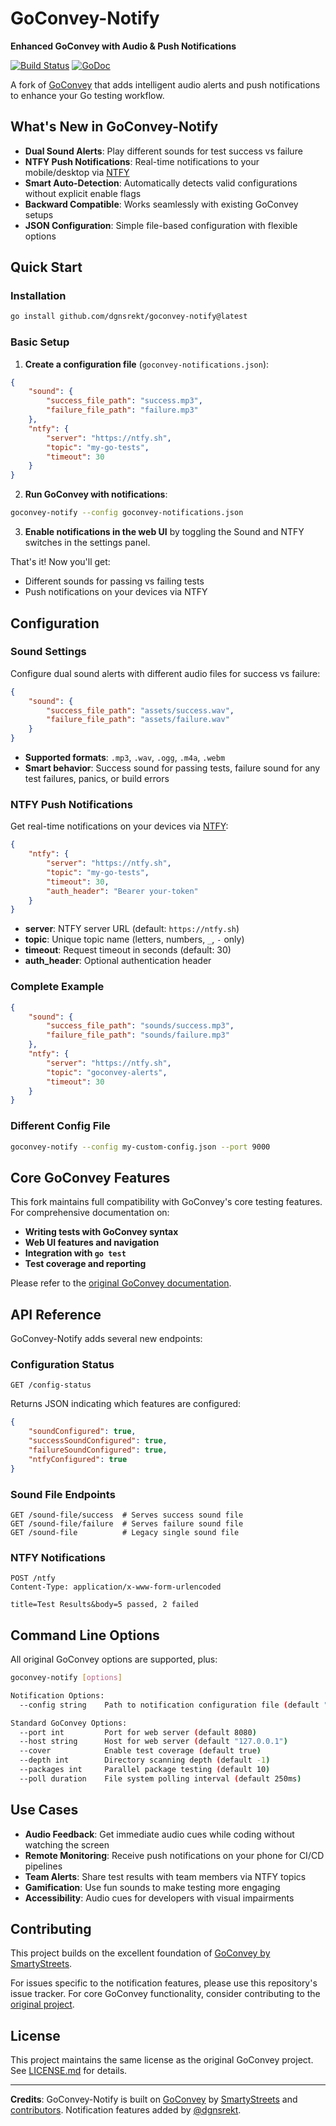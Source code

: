 # GoConvey-Notify

**Enhanced GoConvey with Audio & Push Notifications**

[![Build Status](https://app.travis-ci.com/smartystreets/goconvey.svg?branch=master)](https://app.travis-ci.com/smartystreets/goconvey)
[![GoDoc](https://godoc.org/github.com/smartystreets/goconvey?status.svg)](http://godoc.org/github.com/smartystreets/goconvey)

A fork of [GoConvey](https://github.com/smartystreets/goconvey) that adds intelligent audio alerts and push notifications to enhance your Go testing workflow.

## What's New in GoConvey-Notify

- **Dual Sound Alerts**: Play different sounds for test success vs failure
- **NTFY Push Notifications**: Real-time notifications to your mobile/desktop via [NTFY](https://ntfy.sh)
- **Smart Auto-Detection**: Automatically detects valid configurations without explicit enable flags
- **Backward Compatible**: Works seamlessly with existing GoConvey setups
- **JSON Configuration**: Simple file-based configuration with flexible options

## Quick Start

### Installation

```bash
go install github.com/dgnsrekt/goconvey-notify@latest
```

### Basic Setup

1. **Create a configuration file** (`goconvey-notifications.json`):

```json
{
    "sound": {
        "success_file_path": "success.mp3",
        "failure_file_path": "failure.mp3"
    },
    "ntfy": {
        "server": "https://ntfy.sh",
        "topic": "my-go-tests",
        "timeout": 30
    }
}
```

2. **Run GoConvey with notifications**:

```bash
goconvey-notify --config goconvey-notifications.json
```

3. **Enable notifications in the web UI** by toggling the Sound and NTFY switches in the settings panel.

That's it! Now you'll get:
- Different sounds for passing vs failing tests
- Push notifications on your devices via NTFY

## Configuration

### Sound Settings
Configure dual sound alerts with different audio files for success vs failure:

```json
{
    "sound": {
        "success_file_path": "assets/success.wav",
        "failure_file_path": "assets/failure.wav"
    }
}
```

- **Supported formats**: `.mp3`, `.wav`, `.ogg`, `.m4a`, `.webm`
- **Smart behavior**: Success sound for passing tests, failure sound for any test failures, panics, or build errors

### NTFY Push Notifications
Get real-time notifications on your devices via [NTFY](https://ntfy.sh):

```json
{
    "ntfy": {
        "server": "https://ntfy.sh",
        "topic": "my-go-tests",
        "timeout": 30,
        "auth_header": "Bearer your-token"
    }
}
```

- **server**: NTFY server URL (default: `https://ntfy.sh`)
- **topic**: Unique topic name (letters, numbers, `_`, `-` only)
- **timeout**: Request timeout in seconds (default: 30)
- **auth_header**: Optional authentication header

### Complete Example

```json
{
    "sound": {
        "success_file_path": "sounds/success.mp3",
        "failure_file_path": "sounds/failure.mp3"
    },
    "ntfy": {
        "server": "https://ntfy.sh",
        "topic": "goconvey-alerts",
        "timeout": 30
    }
}
```

### Different Config File

```bash
goconvey-notify --config my-custom-config.json --port 9000
```

## Core GoConvey Features

This fork maintains full compatibility with GoConvey's core testing features. For comprehensive documentation on:

- **Writing tests with GoConvey syntax**
- **Web UI features and navigation**
- **Integration with `go test`**
- **Test coverage and reporting**

Please refer to the [original GoConvey documentation](https://github.com/smartystreets/goconvey/wiki).

## API Reference

GoConvey-Notify adds several new endpoints:

### Configuration Status
```
GET /config-status
```
Returns JSON indicating which features are configured:
```json
{
    "soundConfigured": true,
    "successSoundConfigured": true,
    "failureSoundConfigured": true,
    "ntfyConfigured": true
}
```

### Sound File Endpoints
```
GET /sound-file/success  # Serves success sound file
GET /sound-file/failure  # Serves failure sound file
GET /sound-file          # Legacy single sound file
```

### NTFY Notifications
```
POST /ntfy
Content-Type: application/x-www-form-urlencoded

title=Test Results&body=5 passed, 2 failed
```

## Command Line Options

All original GoConvey options are supported, plus:

```bash
goconvey-notify [options]

Notification Options:
  --config string    Path to notification configuration file (default "goconvey-notifications.json")

Standard GoConvey Options:
  --port int         Port for web server (default 8080)
  --host string      Host for web server (default "127.0.0.1")
  --cover            Enable test coverage (default true)
  --depth int        Directory scanning depth (default -1)
  --packages int     Parallel package testing (default 10)
  --poll duration    File system polling interval (default 250ms)
```

## Use Cases

- **Audio Feedback**: Get immediate audio cues while coding without watching the screen
- **Remote Monitoring**: Receive push notifications on your phone for CI/CD pipelines
- **Team Alerts**: Share test results with team members via NTFY topics
- **Gamification**: Use fun sounds to make testing more engaging
- **Accessibility**: Audio cues for developers with visual impairments

## Contributing

This project builds on the excellent foundation of [GoConvey by SmartyStreets](https://github.com/smartystreets/goconvey).

For issues specific to the notification features, please use this repository's issue tracker. For core GoConvey functionality, consider contributing to the [original project](https://github.com/smartystreets/goconvey).

## License

This project maintains the same license as the original GoConvey project. See [LICENSE.md](LICENSE.md) for details.

---

**Credits**: GoConvey-Notify is built on [GoConvey](https://github.com/smartystreets/goconvey) by [SmartyStreets](https://github.com/smartystreets) and [contributors](https://github.com/smartystreets/goconvey/graphs/contributors). Notification features added by [@dgnsrekt](https://github.com/dgnsrekt).